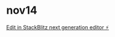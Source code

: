 # nov14

[Edit in StackBlitz next generation editor ⚡️](https://stackblitz.com/~/github.com/jredleaf/nov14)